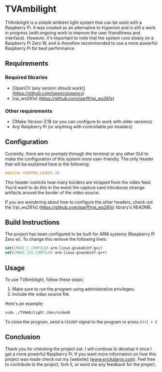 # TVAmbilight

TVAmbilight is a simple ambient light system that can be used with a Raspberry Pi. It was created as an alternative to Hyperion and is still a work
in progress (with ongoing work to improve the user friendliness and interface). However, it's important to note that the system runs slowly on a Raspberry Pi Zero W, and
is therefore recommended to use a more powerful Raspberry Pi for best performance.

## Requirements

### Required libraries
* [OpenCV (any version should work)] (https://github.com/opencv/opencv)
* [rpi_ws281x] (https://github.com/jgarff/rpi_ws281x)

### Other requirements
* CMake Version 3.18 (or you can configure to work with older versions)
* Any Raspberry Pi (or anything with controllable pin headers)

## Configuration

Currently, there are no prompts through the terminal or any other GUI to make the configuration of this system more user-friendly. The only header that will be explained
here is the following:
```c++
#define CROPPED_LAYERS 20
```
This header controls how many borders are stripped from the video feed. You'd want to do this in the event the capture card introduces strange artifacts around
the border of the video source.

If you are wondering about how to configure the other headers, check out the [rpi_ws281x] (https://github.com/jgarff/rpi_ws281x) library's README.

## Build Instructions

The project has been configured to be built for ARM systems (Raspberry Pi Zero w). To change this remove the following lines:

```cmake
set(CMAKE_C_COMPILER arm-linux-gnueabihf-gcc)
set(CMAKE_CXX_COMPILER arm-linux-gnueabihf-g++)
```

## Usage

To use TVAmbilight, follow these steps:

1. Make sure to run the program using administrative privileges.
2. Include the video source file.

Here's an example:

```bash
sudo ./TVAmbilight /dev/video0
```

To close the program, send a `SIGINT` signal to the program or press `Ctrl + C`

## Conclusion

Thank you for checking the project out. I will continue to develop it once I get a more powerful Raspberry Pi. If you want more information on how this project was made check
out my [website] (www.erickalanis.com). Feel free to contribute to the project, fork it, or send me any feedback for the project.
